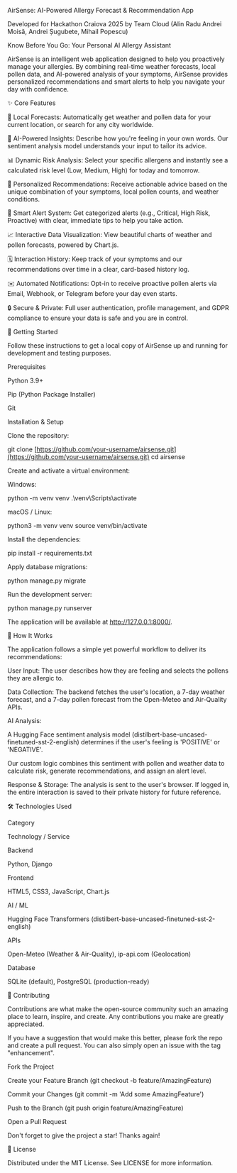 AirSense: AI-Powered Allergy Forecast & Recommendation App

Developed for Hackathon Craiova 2025 by Team Cloud
(Alin Radu Andrei Moisă, Andrei Șugubete, Mihail Popescu)

Know Before You Go: Your Personal AI Allergy Assistant

AirSense is an intelligent web application designed to help you proactively manage your allergies. By combining real-time weather forecasts, local pollen data, and AI-powered analysis of your symptoms, AirSense provides personalized recommendations and smart alerts to help you navigate your day with confidence.

✨ Core Features

📍 Local Forecasts: Automatically get weather and pollen data for your current location, or search for any city worldwide.

🤖 AI-Powered Insights: Describe how you're feeling in your own words. Our sentiment analysis model understands your input to tailor its advice.

📊 Dynamic Risk Analysis: Select your specific allergens and instantly see a calculated risk level (Low, Medium, High) for today and tomorrow.

🌿 Personalized Recommendations: Receive actionable advice based on the unique combination of your symptoms, local pollen counts, and weather conditions.

🔔 Smart Alert System: Get categorized alerts (e.g., Critical, High Risk, Proactive) with clear, immediate tips to help you take action.

📈 Interactive Data Visualization: View beautiful charts of weather and pollen forecasts, powered by Chart.js.

🗓️ Interaction History: Keep track of your symptoms and our recommendations over time in a clear, card-based history log.

✉️ Automated Notifications: Opt-in to receive proactive pollen alerts via Email, Webhook, or Telegram before your day even starts.

🔒 Secure & Private: Full user authentication, profile management, and GDPR compliance to ensure your data is safe and you are in control.

🚀 Getting Started

Follow these instructions to get a local copy of AirSense up and running for development and testing purposes.

Prerequisites

Python 3.9+

Pip (Python Package Installer)

Git

Installation & Setup

Clone the repository:

git clone [https://github.com/your-username/airsense.git](https://github.com/your-username/airsense.git)
cd airsense


Create and activate a virtual environment:

Windows:

python -m venv venv
.\venv\Scripts\activate


macOS / Linux:

python3 -m venv venv
source venv/bin/activate


Install the dependencies:

pip install -r requirements.txt


Apply database migrations:

python manage.py migrate


Run the development server:

python manage.py runserver


The application will be available at http://127.0.0.1:8000/.

🔧 How It Works

The application follows a simple yet powerful workflow to deliver its recommendations:

User Input: The user describes how they are feeling and selects the pollens they are allergic to.

Data Collection: The backend fetches the user's location, a 7-day weather forecast, and a 7-day pollen forecast from the Open-Meteo and Air-Quality APIs.

AI Analysis:

A Hugging Face sentiment analysis model (distilbert-base-uncased-finetuned-sst-2-english) determines if the user's feeling is 'POSITIVE' or 'NEGATIVE'.

Our custom logic combines this sentiment with pollen and weather data to calculate risk, generate recommendations, and assign an alert level.

Response & Storage: The analysis is sent to the user's browser. If logged in, the entire interaction is saved to their private history for future reference.

🛠️ Technologies Used

Category

Technology / Service

Backend

Python, Django

Frontend

HTML5, CSS3, JavaScript, Chart.js

AI / ML

Hugging Face Transformers (distilbert-base-uncased-finetuned-sst-2-english)

APIs

Open-Meteo (Weather & Air-Quality), ip-api.com (Geolocation)

Database

SQLite (default), PostgreSQL (production-ready)

🤝 Contributing

Contributions are what make the open-source community such an amazing place to learn, inspire, and create. Any contributions you make are greatly appreciated.

If you have a suggestion that would make this better, please fork the repo and create a pull request. You can also simply open an issue with the tag "enhancement".

Fork the Project

Create your Feature Branch (git checkout -b feature/AmazingFeature)

Commit your Changes (git commit -m 'Add some AmazingFeature')

Push to the Branch (git push origin feature/AmazingFeature)

Open a Pull Request

Don't forget to give the project a star! Thanks again!

📜 License

Distributed under the MIT License. See LICENSE for more information.
